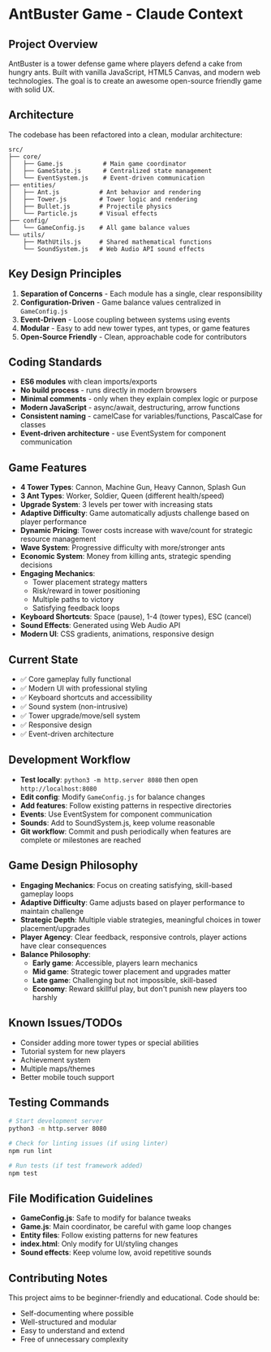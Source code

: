 # AntBuster Game - Claude Context

## Project Overview
AntBuster is a tower defense game where players defend a cake from hungry ants. Built with vanilla JavaScript, HTML5 Canvas, and modern web technologies. The goal is to create an awesome open-source friendly game with solid UX.

## Architecture
The codebase has been refactored into a clean, modular architecture:

```
src/
├── core/
│   ├── Game.js           # Main game coordinator
│   ├── GameState.js      # Centralized state management
│   └── EventSystem.js    # Event-driven communication
├── entities/
│   ├── Ant.js           # Ant behavior and rendering
│   ├── Tower.js         # Tower logic and rendering
│   ├── Bullet.js        # Projectile physics
│   └── Particle.js      # Visual effects
├── config/
│   └── GameConfig.js    # All game balance values
└── utils/
    ├── MathUtils.js     # Shared mathematical functions
    └── SoundSystem.js   # Web Audio API sound effects
```

## Key Design Principles
1. **Separation of Concerns** - Each module has a single, clear responsibility
2. **Configuration-Driven** - Game balance values centralized in `GameConfig.js`
3. **Event-Driven** - Loose coupling between systems using events
4. **Modular** - Easy to add new tower types, ant types, or game features
5. **Open-Source Friendly** - Clean, approachable code for contributors

## Coding Standards
- **ES6 modules** with clean imports/exports
- **No build process** - runs directly in modern browsers
- **Minimal comments** - only when they explain complex logic or purpose
- **Modern JavaScript** - async/await, destructuring, arrow functions
- **Consistent naming** - camelCase for variables/functions, PascalCase for classes
- **Event-driven architecture** - use EventSystem for component communication

## Game Features
- **4 Tower Types**: Cannon, Machine Gun, Heavy Cannon, Splash Gun
- **3 Ant Types**: Worker, Soldier, Queen (different health/speed)
- **Upgrade System**: 3 levels per tower with increasing stats
- **Adaptive Difficulty**: Game automatically adjusts challenge based on player performance
- **Dynamic Pricing**: Tower costs increase with wave/count for strategic resource management
- **Wave System**: Progressive difficulty with more/stronger ants
- **Economic System**: Money from killing ants, strategic spending decisions
- **Engaging Mechanics**: 
  - Tower placement strategy matters
  - Risk/reward in tower positioning
  - Multiple paths to victory
  - Satisfying feedback loops
- **Keyboard Shortcuts**: Space (pause), 1-4 (tower types), ESC (cancel)
- **Sound Effects**: Generated using Web Audio API
- **Modern UI**: CSS gradients, animations, responsive design

## Current State
- ✅ Core gameplay fully functional
- ✅ Modern UI with professional styling
- ✅ Keyboard shortcuts and accessibility
- ✅ Sound system (non-intrusive)
- ✅ Tower upgrade/move/sell system
- ✅ Responsive design
- ✅ Event-driven architecture

## Development Workflow
- **Test locally**: `python3 -m http.server 8080` then open `http://localhost:8080`
- **Edit config**: Modify `GameConfig.js` for balance changes
- **Add features**: Follow existing patterns in respective directories
- **Events**: Use EventSystem for component communication
- **Sounds**: Add to SoundSystem.js, keep volume reasonable
- **Git workflow**: Commit and push periodically when features are complete or milestones are reached

## Game Design Philosophy
- **Engaging Mechanics**: Focus on creating satisfying, skill-based gameplay loops
- **Adaptive Difficulty**: Game adjusts based on player performance to maintain challenge
- **Strategic Depth**: Multiple viable strategies, meaningful choices in tower placement/upgrades
- **Player Agency**: Clear feedback, responsive controls, player actions have clear consequences
- **Balance Philosophy**:
  - **Early game**: Accessible, players learn mechanics
  - **Mid game**: Strategic tower placement and upgrades matter
  - **Late game**: Challenging but not impossible, skill-based
  - **Economy**: Reward skillful play, but don't punish new players too harshly

## Known Issues/TODOs
- Consider adding more tower types or special abilities
- Tutorial system for new players
- Achievement system
- Multiple maps/themes
- Better mobile touch support

## Testing Commands
```bash
# Start development server
python3 -m http.server 8080

# Check for linting issues (if using linter)
npm run lint

# Run tests (if test framework added)
npm test
```

## File Modification Guidelines
- **GameConfig.js**: Safe to modify for balance tweaks
- **Game.js**: Main coordinator, be careful with game loop changes
- **Entity files**: Follow existing patterns for new features
- **index.html**: Only modify for UI/styling changes
- **Sound effects**: Keep volume low, avoid repetitive sounds

## Contributing Notes
This project aims to be beginner-friendly and educational. Code should be:
- Self-documenting where possible
- Well-structured and modular
- Easy to understand and extend
- Free of unnecessary complexity